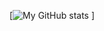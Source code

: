 [![My GitHub stats](https://github-readme-stats.vercel.app/api?username=StillAbeginnerr&show_icons=true&theme=radical)
]
